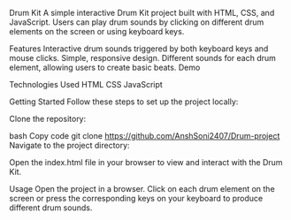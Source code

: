 Drum Kit
A simple interactive Drum Kit project built with HTML, CSS, and JavaScript. Users can play drum sounds by clicking on different drum elements on the screen or using keyboard keys.

Features
Interactive drum sounds triggered by both keyboard keys and mouse clicks.
Simple, responsive design.
Different sounds for each drum element, allowing users to create basic beats.
Demo

Technologies Used
HTML
CSS
JavaScript

Getting Started
Follow these steps to set up the project locally:

Clone the repository:

bash
Copy code
git clone https://github.com/AnshSoni2407/Drum-project
Navigate to the project directory:

Open the index.html file in your browser to view and interact with the Drum Kit.

Usage
Open the project in a browser.
Click on each drum element on the screen or press the corresponding keys on your keyboard to produce different drum sounds.
